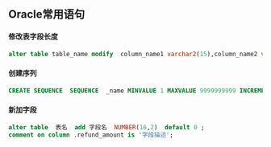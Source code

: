 ## Oracle常用语句

#### 修改表字段长度

```sql
alter table table_name modify  column_name1 varchar2(15),column_name2 varchar2(30);
```



#### 创建序列

```sql
CREATE SEQUENCE  SEQUENCE  _name MINVALUE 1 MAXVALUE 9999999999 INCREMENT BY 1 START WITH 1 CACHE 20 NOORDER  CYCLE  NOKEEP  NOSCALE  GLOBAL ;
```



#### 新加字段

```sql
alter table  表名  add 字段名  NUMBER(16,2)  default 0 ;
comment on column .refund_amount is '字段描述';
```


